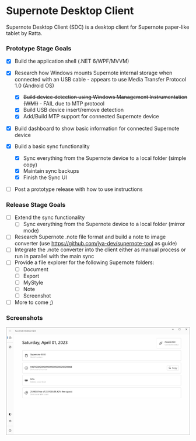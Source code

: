 # Supernote Desktop Client
Supernote Desktop Client (SDC) is a desktop client for Supernote paper-like tablet by Ratta.

### Prototype Stage Goals
- [X] Build the application shell (.NET 6/WPF/MVVM)
- [X] Research how Windows mounts Supernote internal storage when connected with an USB cable - appears to use Media Transfer Protocol 1.0 (Android OS)
  - [X] ~~Build device detection using Windows Management Instrumentation (WMI)~~ - FAIL due to MTP protocol
  - [X] Build USB device insert/remove detection
  - [X] Add/Build MTP support for connected Supernote device
- [X] Build dashboard to show basic information for connected Supernote device
- [X] Build a basic sync functionality
  - [X] Sync everything from the Supernote device to a local folder (simple copy)  
  - [X] Maintain sync backups
  - [X] Finish the Sync UI
- [ ] Post a prototype release with how to use instructions
  
  
### Release Stage Goals
- [ ] Extend the sync functionality
  - [ ] Sync everything from the Supernote device to a local folder (mirror mode)
- [ ] Research Supernote .note file format and build a note to image converter (use https://github.com/jya-dev/supernote-tool as guide)
- [ ] Integrate the .note converter into the client either as manual process or run in parallel with the main sync
- [ ] Provide a file explorer for the following Supernote folders:
  - [ ] Document
  - [ ] Export 
  - [ ] MyStyle
  - [ ] Note
  - [ ] Screenshot
- [ ] More to come ;) 

### Screenshots
<img src="_Screenshots\sdc_dashboard.png" alt="dashboard" width="900"/>